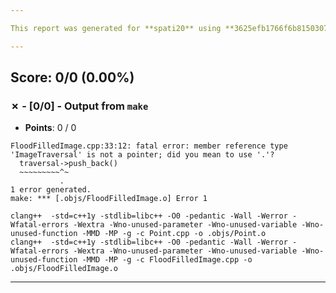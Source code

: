 ```yaml
---

This report was generated for **spati20** using **3625efb1766f6b81503073fac0c944798a00f274** (latest commit as of **April 11th 2021, 8:51 pm**)

---
```





## Score: 0/0 (0.00%)


### ✗ - [0/0] - Output from `make`

- **Points**: 0 / 0

```
FloodFilledImage.cpp:33:12: fatal error: member reference type 'ImageTraversal' is not a pointer; did you mean to use '.'?
  traversal->push_back() 
  ~~~~~~~~~^~
           .
1 error generated.
make: *** [.objs/FloodFilledImage.o] Error 1

```
```
clang++  -std=c++1y -stdlib=libc++ -O0 -pedantic -Wall -Werror -Wfatal-errors -Wextra -Wno-unused-parameter -Wno-unused-variable -Wno-unused-function -MMD -MP -g -c Point.cpp -o .objs/Point.o
clang++  -std=c++1y -stdlib=libc++ -O0 -pedantic -Wall -Werror -Wfatal-errors -Wextra -Wno-unused-parameter -Wno-unused-variable -Wno-unused-function -MMD -MP -g -c FloodFilledImage.cpp -o .objs/FloodFilledImage.o

```


---